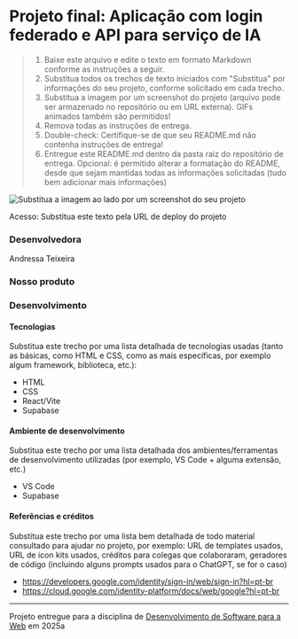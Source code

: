 # Projeto final: Aplicação com login federado e API para serviço de IA

> 1. Baixe este arquivo e edite o texto em formato Markdown conforme as instruções a seguir.
> 2. Substitua todos os trechos de texto iniciados com "Substitua" por informações do seu projeto, conforme solicitado em cada trecho.
> 3. Substitua a imagem por um screenshot do projeto (arquivo pode ser armazenado no repositório ou em URL externa). GIFs animados também são permitidos!
> 4. Remova todas as instruções de entrega.
> 5. Double-check: Certifique-se de que seu README.md não contenha instruções de entrega!
> 6. Entregue este README.md dentro da pasta raiz do repositório de entrega.
> Opcional: é permitido alterar a formatação do README, desde que sejam mantidas todas as informações solicitadas (tudo bem adicionar mais informações)

![Substitua a imagem ao lado por um screenshot do seu projeto](https://mdswanson.com/static/chops-ux-step-4.png "Screenshot do projeto")


Acesso: Substitua este texto pela URL de deploy do projeto


### Desenvolvedora
Andressa Teixeira


### Nosso produto



### Desenvolvimento


#### Tecnologias

Substitua este trecho por uma lista detalhada de tecnologias usadas (tanto as básicas, como HTML e CSS, como as mais específicas, por exemplo algum framework, biblioteca, etc.):
- HTML
- CSS
- React/Vite
- Supabase

#### Ambiente de desenvolvimento

Substitua este trecho por uma lista detalhada dos ambientes/ferramentas de desenvolvimento utilizadas (por exemplo, VS Code + alguma extensão, etc.)
- VS Code
- Supabase

#### Referências e créditos

Substitua este trecho por uma lista bem detalhada de todo material consultado para ajudar no projeto, por exemplo:  URL de templates usados, URL de icon kits usados, créditos para colegas que colaboraram, geradores de código (incluindo alguns prompts usados para o ChatGPT, se for o caso)
- https://developers.google.com/identity/sign-in/web/sign-in?hl=pt-br
- https://cloud.google.com/identity-platform/docs/web/google?hl=pt-br




---
Projeto entregue para a disciplina de [Desenvolvimento de Software para a Web](http://github.com/andreainfufsm/elc1090-2025a) em 2025a